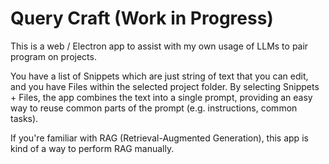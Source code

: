 # Query Craft (Work in Progress)

This is a web / Electron app to assist with my own usage of LLMs to pair program on projects.

You have a list of Snippets which are just string of text that you can edit, and you have Files within the selected project folder. By selecting Snippets + Files, the app combines the text into a single prompt, providing an easy way to reuse common parts of the prompt (e.g. instructions, common tasks).

If you're familiar with RAG (Retrieval-Augmented Generation), this app is kind of a way to perform RAG manually.
